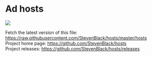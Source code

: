 # Ad hosts

<img src="https://coverfiles.alphacoders.com/592/59226.jpg" />

Fetch the latest version of this file: https://raw.githubusercontent.com/StevenBlack/hosts/master/hosts
<br/>
Project home page: https://github.com/StevenBlack/hosts
<br/>
Project releases: https://github.com/StevenBlack/hosts/releases
<br/>

